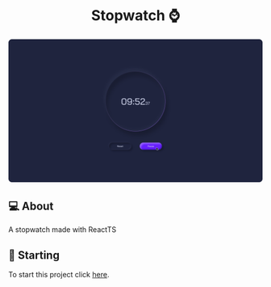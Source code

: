 <h1 align="center"> Stopwatch ⌚ </h1>

![Cover](https://raw.githubusercontent.com/jessikamiranda/stopwatch/master/public/Stopwatch.png)

## 💻 About

A stopwatch made with ReactTS

## 🚀 Starting

To start this project click [here](https://jessikamiranda.github.io/Login/).
